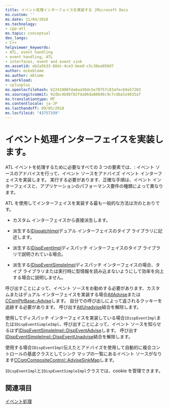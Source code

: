 ```yaml
---
title: イベント処理インターフェイスを実装する |Microsoft Docs
ms.custom: ''
ms.date: 11/04/2016
ms.technology:
- cpp-atl
ms.topic: conceptual
dev_langs:
- C++
helpviewer_keywords:
- ATL, event handling
- event handling, ATL
- interfaces, event and event sink
ms.assetid: eb2a5b33-88dc-4ce3-bee0-c5c38ea050d7
author: mikeblome
ms.author: mblome
ms.workload:
- cplusplus
ms.openlocfilehash: b2241080fda6aa58dc5e70f57c83afec69a57203
ms.sourcegitcommit: 92dbc4b9bf82fda96da80846c9cfcdba524035af
ms.translationtype: MT
ms.contentlocale: ja-JP
ms.lasthandoff: 09/05/2018
ms.locfileid: "43757339"
---
```

# <a name="implementing-the-event-handling-interface"></a>イベント処理インターフェイスを実装します。

ATL イベントを処理するために必要なすべての 3 つの要素では、: イベント ソースのアドバイスを行って、イベント ソースをアドバイズ イベント インターフェイスを実装します。 実行する必要があります、正確な手順は、イベント インターフェイスと、アプリケーションのパフォーマンス要件の種類によって異なります。

ATL を使用してインターフェイスを実装する最も一般的な方法は次のとおりです。

- カスタム インターフェイスから直接派生します。

- 派生する[IDispatchImpl](../atl/reference/idispatchimpl-class.md)デュアル インターフェイスのタイプ ライブラリに記述します。

- 派生する[IDispEventImpl](../atl/reference/idispeventimpl-class.md)ディスパッチ インターフェイスのタイプ ライブラリで説明されている場合。

- 派生する[IDispEventSimpleImpl](../atl/reference/idispeventsimpleimpl-class.md)ディスパッチ インターフェイスの場合、タイプ ライブラリまたは実行時に型情報を読み込まないようにして効率を向上する場合に説明しません。

呼び出すことによって、イベント ソースをお勧めする必要があります、カスタムまたはデュアル インターフェイスを実装する場合[AtlAdvise](reference/connection-point-global-functions.md#atladvise)または[CComPtrBase::Advise](../atl/reference/ccomptrbase-class.md#advise)します。 自分での呼び出しによって返されるクッキーを追跡する必要があります。 呼び出す[AtlUnadvise](reference/connection-point-global-functions.md#atlunadvise)結合を解除します。  

使用してディスパッチ インターフェイスを実装している場合`IDispEventImpl`または`IDispEventSimpleImpl`、呼び出すことによって、イベント ソースを知らせるはず[IDispEventSimpleImpl::DispEventAdvise](../atl/reference/idispeventsimpleimpl-class.md#dispeventadvise)します。 呼び出す[IDispEventSimpleImpl::DispEventUnadvise](../atl/reference/idispeventsimpleimpl-class.md#dispeventunadvise)結合を解除します。

使用する場合`IDispEventImpl`伝えたとアドバイズを使用して自動的に複合コントロールの基底クラスとしてシンク マップの一覧にあるイベント ソースがなります[CComCompositeControl::AdviseSinkMap](../atl/reference/ccomcompositecontrol-class.md#advisesinkmap)します。

`IDispEventImpl`と`IDispEventSimpleImpl`クラスでは、cookie を管理できます。

## <a name="see-also"></a>関連項目

[イベント処理](../atl/event-handling-and-atl.md)

